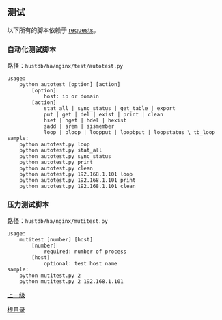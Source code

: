 测试
--

以下所有的脚本依赖于 [requests](https://github.com/request/request)。

### 自动化测试脚本 ###

路径：`hustdb/ha/nginx/test/autotest.py`

    usage:
        python autotest [option] [action]
            [option]
                host: ip or domain
            [action]
                stat_all | sync_status | get_table | export
                put | get | del | exist | print | clean
                hset | hget | hdel | hexist
                sadd | srem | sismember
                loop | bloop | loopput | loopbput | loopstatus \ tb_loop
    sample:
        python autotest.py loop
        python autotest.py stat_all
        python autotest.py sync_status
        python autotest.py print
        python autotest.py clean
        python autotest.py 192.168.1.101 loop
        python autotest.py 192.168.1.101 print
        python autotest.py 192.168.1.101 clean

### 压力测试脚本 ###

路径：`hustdb/ha/nginx/mutitest.py`

    usage:
        mutitest [number] [host]
            [number]
                required: number of process
            [host]
                optional: test host name
    sample:
        python mutitest.py 2
        python mutitest.py 2 192.168.1.101

[上一级](../ha.md)

[根目录](../../index.md)